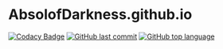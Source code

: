 # AbsolofDarkness.github.io

[![Codacy Badge](https://api.codacy.com/project/badge/Grade/5edfe5cd41fa4148b6d45e7478afb158)](https://app.codacy.com/app/AbsolofDarkness/AbsolofDarkness.github.io?utm_source=github.com&utm_medium=referral&utm_content=AbsolofDarkness/AbsolofDarkness.github.io&utm_campaign=Badge_Grade_Dashboard)
[![GitHub last commit](https://img.shields.io/github/last-commit/google/skia.svg)](https://github.com/AbsolofDarkness/AbsolofDarkness.github.io)
[![GitHub top language](https://img.shields.io/github/languages/top/badges/shields.svg)](https://github.com/AbsolofDarkness/AbsolofDarkness.github.io)


